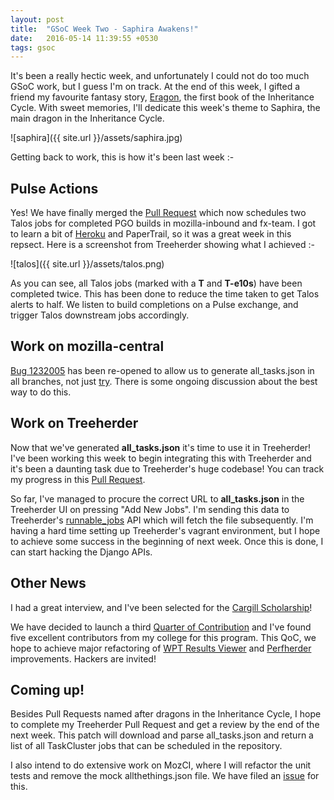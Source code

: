 ```yaml
---
layout: post
title:  "GSoC Week Two - Saphira Awakens!"
date:   2016-05-14 11:39:55 +0530
tags: gsoc
---
```

It's been a really hectic week, and unfortunately I could not do too much GSoC work, but I guess I'm on track. At the end of this week, I gifted a friend my favourite fantasy story, [Eragon](http://www.alagaesia.com/books_detail.php?book=eragon), the first book of the Inheritance Cycle. With sweet memories, I'll dedicate this week's theme to Saphira, the main dragon in the Inheritance Cycle.

![saphira]({{ site.url }}/assets/saphira.jpg)

Getting back to work, this is how it's been last week :-

## Pulse Actions

Yes! We have finally merged the [Pull Request](https://github.com/mozilla/pulse_actions/pull/73) which now schedules two Talos jobs for completed PGO builds in mozilla-inbound and fx-team. I got to learn a bit of [Heroku](https://dashboard.heroku.com/apps) and PaperTrail, so it was a great week in this repsect. Here is a screenshot from Treeherder showing what I achieved :-

![talos]({{ site.url }}/assets/talos.png)

As you can see, all Talos jobs (marked with a **T** and **T-e10s**) have been completed twice. This has been done to reduce the time taken to get Talos alerts to half. We listen to build completions on a Pulse exchange, and trigger Talos downstream jobs accordingly.

## Work on mozilla-central

[Bug 1232005](https://bugzilla.mozilla.org/show_bug.cgi?id=1232005) has been re-opened to allow us to generate all_tasks.json in all branches, not just [try](treeherder.mozilla.org/#/jobs?repo=try). There is some ongoing discussion about the best way to do this.

## Work on Treeherder

Now that we've generated **all_tasks.json** it's time to use it in Treeherder! I've been working this week to begin integrating this with Treeherder and it's been a daunting task due to Treeherder's huge codebase!
You can track my progress in this [Pull Request](https://github.com/mozilla/treeherder/pull/1490).

So far, I've managed to procure the correct URL to **all_tasks.json** in the Treeherder UI on pressing "Add New Jobs". I'm sending this data to Treeherder's [runnable_jobs](https://treeherder.mozilla.org/docs/#!/project/Runnable_Jobs_list) API which will fetch the file subsequently.
I'm having a hard time setting up Treeherder's vagrant environment, but I hope to achieve some success in the beginning of next week. Once this is done, I can start hacking the Django APIs.

## Other News

I had a great interview, and I've been selected for the [Cargill Scholarship](http://cargillglobalscholars.com)!

We have decided to launch a third [Quarter of Contribution](https://wiki.mozilla.org/Auto-tools/New_Contributor/Quarter_of_Contribution) and I've found five excellent contributors from my college for this program. This QoC, we hope to achieve major refactoring of [WPT Results Viewer](https://github.com/mozilla/wptview) and [Perfherder](https://wiki.mozilla.org/EngineeringProductivity/Projects/Perfherder) improvements. Hackers are invited!

## Coming up!

Besides Pull Requests named after dragons in the Inheritance Cycle, I hope to complete my Treeherder Pull Request and get a review by the end of the next week. This patch will download and parse all_tasks.json and return a list of all TaskCluster jobs that can be scheduled in the repository.

I also intend to do extensive work on MozCI, where I will refactor the unit tests and remove the mock allthethings.json file. We have filed an [issue](https://github.com/mozilla/mozilla_ci_tools/issues/474) for this.
